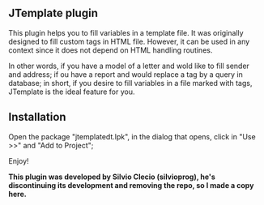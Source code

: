 ## JTemplate plugin

This plugin helps you to fill variables in a template file. It was originally designed to fill custom tags in HTML file. However, it can be used in any context since it does not depend on HTML handling routines.

In other words, if you have a model of a letter and wold like to fill sender and address; if ou have a report and would replace a tag by a query in database; in short, if you desire to fill variables in a file marked with tags, JTemplate is the ideal feature for you.

## Installation

Open the package "jtemplatedt.lpk", in the dialog that opens, click in "Use >>" and "Add to Project";

Enjoy!

**This plugin was developed by Silvio Clecio (silvioprog), he's discontinuing its development and removing the repo, so I made a copy here.**
